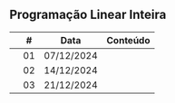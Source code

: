 ## Programação Linear Inteira

|  | # | Data | Conteúdo |
|:---:|:---:|:---:|:---:|
|  | 01 | 07/12/2024 |  |
|  | 02 | 14/12/2024 |  |
|  | 03 | 21/12/2024 |  |


<!-- |  | Avaliação |  |
|:---:|:--|:---:|
|  |  |  |
|  |  |  |
|  |  |  |
| **Média** |  | **** | -->